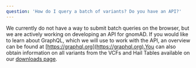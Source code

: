 ```yaml
---
question: 'How do I query a batch of variants? Do you have an API?'
---
```


We currently do not have a way to submit batch queries on the browser, but we are actively working on developing an API for gnomAD. If you would like to learn about GraphQL, which we will use to work with the API, an overview can be found at [https://graphql.org](https://graphql.org).You can also obtain information on all variants from the VCFs and Hail Tables available on our [downloads page](/downloads).
